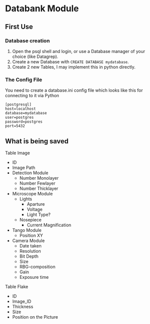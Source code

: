 # Databank Module

## First Use

### Database creation

1. Open the psql shell and login, or use a Database manager of your choice (like Datagrep).
2. Create a new Database with `CREATE DATABASE mydatabase`.
3. Create 2 new Tables, I may implement this in python directly.

### The Config File

You need to create a database.ini config file which looks like this for connecting to it via Python

    [postgresql]
    host=localhost
    database=mydatabase
    user=postgres
    password=postgres
    port=5432

## What is being saved
Table Image
- ID
- Image Path
- Detection Module
  - Number Monolayer
  - Number Fewlayer
  - Number Thicklayer
- Microscope Module
  - Lights
    - Aparture
    - Voltage
    - Light Type?
  - Nosepiece
    - Current Magnification
- Tango Module
  - Position XY
- Camera Module
  - Date taken
  - Resolution
  - Bit Depth
  - Size
  - RBG-composition
  - Gain
  - Exposure time

Table Flake
- ID
- Image_ID
- Thickness
- Size
- Position on the Picture